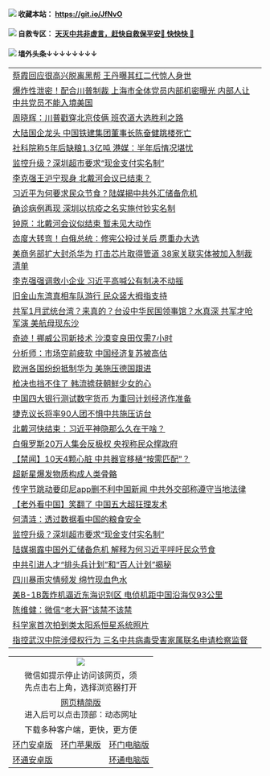  #### <img src="https://img.icons8.com/color/48/000000/check-all.png"/> 收藏本站： https://git.io/JfNvO 

 #### <img src="https://img.icons8.com/color/48/000000/check-all.png"/> 自救专区： [天灭中共非虚言，赶快自救保平安🍎 快快快 📩](https://github.com/pwgy/td/blob/master/README.md)

 #### <img src="https://img.icons8.com/color/48/000000/check-all.png"/> 墙外头条↓↓↓↓↓↓↓↓ 
<table>  

<tr><td colspan="2" align="left"><a href="https://dwkts8awlbkd7.cloudfront.net/?name=c1213122&key=jdhvxawhshihitwk&from=gy1">蔡霞回应很高兴脱离黑帮 王丹曝其红二代惊人身世</a></td></tr>
<tr><td colspan="2" align="left"><a href="https://dwkts8awlbkd7.cloudfront.net/?name=c1213115&key=jdhvxawhshihitwk&from=gy1">爆炸性泄密！配合川普制裁 上海市全体党员内部机密曝光 内部人让中共党员不能入境美国</a></td></tr>
<tr><td colspan="2" align="left"><a href="https://dwkts8awlbkd7.cloudfront.net/?name=c1213050&key=jdhvxawhshihitwk&from=gy1">周晓辉：川普戳穿北京伎俩 班农道大选胜利之路</a></td></tr>
<tr><td colspan="2" align="left"><a href="https://dwkts8awlbkd7.cloudfront.net/?name=c1213139&key=jdhvxawhshihitwk&from=gy1">大陆国企龙头 中国铁建集团董事长陈奋健跳楼死亡</a></td></tr>
<tr><td colspan="2" align="left"><a href="https://dwkts8awlbkd7.cloudfront.net/?name=c1213123&key=jdhvxawhshihitwk&from=gy1">社科院称5年后缺粮1.3亿吨 港媒：半年后情况堪忧</a></td></tr>
<tr><td colspan="2" align="left"><a href="https://dwkts8awlbkd7.cloudfront.net/?name=c1213140&key=jdhvxawhshihitwk&from=gy1">监控升级？深圳超市要求“现金支付实名制”</a></td></tr>
<tr><td colspan="2" align="left"><a href="https://dwkts8awlbkd7.cloudfront.net/?name=c1213061&key=jdhvxawhshihitwk&from=gy1">李克强王沪宁现身 北戴河会议已结束？</a></td></tr>
<tr><td colspan="2" align="left"><a href="https://dwkts8awlbkd7.cloudfront.net/?name=c1213105&key=jdhvxawhshihitwk&from=gy1">习近平为何要求民众节食？陆媒揭中共外汇储备危机</a></td></tr>
<tr><td colspan="2" align="left"><a href="https://dwkts8awlbkd7.cloudfront.net/?name=c1213103&key=jdhvxawhshihitwk&from=gy1">确诊病例再现 深圳以抗疫之名实施付钞实名制</a></td></tr>
<tr><td colspan="2" align="left"><a href="https://dwkts8awlbkd7.cloudfront.net/?name=c1213049&key=jdhvxawhshihitwk&from=gy1">钟原：北戴河会议似结束 暂未见大动作</a></td></tr>
<tr><td colspan="2" align="left"><a href="https://dwkts8awlbkd7.cloudfront.net/?name=c1213138&key=jdhvxawhshihitwk&from=gy1">态度大转弯！白俄总统：修宪公投过关后 愿重办大选</a></td></tr>
<tr><td colspan="2" align="left"><a href="https://dwkts8awlbkd7.cloudfront.net/?name=c1213056&key=jdhvxawhshihitwk&from=gy1">美商务部扩大封杀华为 打击芯片取得管道 38家关联实体被加入制裁清单</a></td></tr>
<tr><td colspan="2" align="left"><a href="https://dwkts8awlbkd7.cloudfront.net/?name=c1213081&key=jdhvxawhshihitwk&from=gy1">李克强强调救小企业 习近平高喊公有制决不动摇</a></td></tr>
<tr><td colspan="2" align="left"><a href="https://dwkts8awlbkd7.cloudfront.net/?name=c1213137&key=jdhvxawhshihitwk&from=gy1">旧金山东湾真相车队游行 民众竖大拇指支持</a></td></tr>
<tr><td colspan="2" align="left"><a href="https://dwkts8awlbkd7.cloudfront.net/?name=c1213055&key=jdhvxawhshihitwk&from=gy1">共军1月武统台湾？来真的？台设中华民国领事馆？水真深 共军才呛军演 美航母现东沙</a></td></tr>
<tr><td colspan="2" align="left"><a href="https://dwkts8awlbkd7.cloudfront.net/?name=c1213094&key=jdhvxawhshihitwk&from=gy1">奇迹！挪威公司新技术 沙漠变良田仅需7小时</a></td></tr>
<tr><td colspan="2" align="left"><a href="https://dwkts8awlbkd7.cloudfront.net/?name=c1213118&key=jdhvxawhshihitwk&from=gy1">分析师：市场空前疲软 中国经济复苏被高估</a></td></tr>
<tr><td colspan="2" align="left"><a href="https://dwkts8awlbkd7.cloudfront.net/?name=c1213048&key=jdhvxawhshihitwk&from=gy1">欧洲各国纷纷抵制华为 美施压德国跟进</a></td></tr>
<tr><td colspan="2" align="left"><a href="https://dwkts8awlbkd7.cloudfront.net/?name=c1213093&key=jdhvxawhshihitwk&from=gy1">枪决也挡不住了 韩流掳获朝鲜少女的心</a></td></tr>
<tr><td colspan="2" align="left"><a href="https://dwkts8awlbkd7.cloudfront.net/?name=c1213064&key=jdhvxawhshihitwk&from=gy1">中国四大银行测试数字货币 为重回计划经济作准备</a></td></tr>
<tr><td colspan="2" align="left"><a href="https://dwkts8awlbkd7.cloudfront.net/?name=c1213114&key=jdhvxawhshihitwk&from=gy1">捷克议长将率90人团不惧中共施压访台</a></td></tr>
<tr><td colspan="2" align="left"><a href="https://dwkts8awlbkd7.cloudfront.net/?name=c1213091&key=jdhvxawhshihitwk&from=gy1">北戴河快结束：习近平神隐那么久在干啥？</a></td></tr>
<tr><td colspan="2" align="left"><a href="https://dwkts8awlbkd7.cloudfront.net/?name=c1213068&key=jdhvxawhshihitwk&from=gy1">白俄罗斯20万人集会反极权 央视称民众撑政府</a></td></tr>
<tr><td colspan="2" align="left"><a href="https://dwkts8awlbkd7.cloudfront.net/?name=c1213124&key=jdhvxawhshihitwk&from=gy1">【禁闻】10天4颗心脏 中共器官移植“按需匹配”？</a></td></tr>
<tr><td colspan="2" align="left"><a href="https://dwkts8awlbkd7.cloudfront.net/?name=c1213098&key=jdhvxawhshihitwk&from=gy1">超新星爆发物质构成人类骨骼</a></td></tr>
<tr><td colspan="2" align="left"><a href="https://dwkts8awlbkd7.cloudfront.net/?name=c1213116&key=jdhvxawhshihitwk&from=gy1">传字节跳动要印尼app删不利中国新闻 中共外交部称遵守当地法律</a></td></tr>
<tr><td colspan="2" align="left"><a href="https://dwkts8awlbkd7.cloudfront.net/?name=c1213047&key=jdhvxawhshihitwk&from=gy1">【老外看中国】笑翻了 中国五大超狂理发术</a></td></tr>
<tr><td colspan="2" align="left"><a href="https://dwkts8awlbkd7.cloudfront.net/?name=c1213051&key=jdhvxawhshihitwk&from=gy1">何清涟：透过数据看中国的粮食安全</a></td></tr>
<tr><td colspan="2" align="left"><a href="https://dwkts8awlbkd7.cloudfront.net/?name=c1213059&key=jdhvxawhshihitwk&from=gy1">监控升级？深圳超市要求“现金支付实名制”</a></td></tr>
<tr><td colspan="2" align="left"><a href="https://dwkts8awlbkd7.cloudfront.net/?name=c1213077&key=jdhvxawhshihitwk&from=gy1">陆媒揭露中国外汇储备危机 解释为何习近平呼吁民众节食</a></td></tr>
<tr><td colspan="2" align="left"><a href="https://dwkts8awlbkd7.cloudfront.net/?name=c1213066&key=jdhvxawhshihitwk&from=gy1">中共引进人才“排头兵计划”和“百人计划”揭秘</a></td></tr>
<tr><td colspan="2" align="left"><a href="https://dwkts8awlbkd7.cloudfront.net/?name=c1213092&key=jdhvxawhshihitwk&from=gy1">四川暴雨灾情频发 绵竹现血色水</a></td></tr>
<tr><td colspan="2" align="left"><a href="https://dwkts8awlbkd7.cloudfront.net/?name=c1213113&key=jdhvxawhshihitwk&from=gy1">美B-1B轰炸机逼近东海识别区 电侦机距中国沿海仅93公里</a></td></tr>
<tr><td colspan="2" align="left"><a href="https://dwkts8awlbkd7.cloudfront.net/?name=c1213069&key=jdhvxawhshihitwk&from=gy1">陈维健：微信“老大哥”该禁不该禁</a></td></tr>
<tr><td colspan="2" align="left"><a href="https://dwkts8awlbkd7.cloudfront.net/?name=c1213097&key=jdhvxawhshihitwk&from=gy1">科学家首次拍到类太阳系恒星系统照片</a></td></tr>
<tr><td colspan="2" align="left"><a href="https://dwkts8awlbkd7.cloudfront.net/?name=c1213117&key=jdhvxawhshihitwk&from=gy1">指控武汉中院涉侵权行为 三名中共病毒受害家属联名申请检察监督</a></td></tr>

  </table>
  
  <table>
  <tr>
    <td colspan="3" align="center"><img src="https://cdn.jsdelivr.net/gh/opipe/up/oGate65.jpg"/></td>
  </tr>
  <tr>
    <td colspan="3" align="center">微信如提示停止访问该网页，须<br/>先点击右上角，选择浏览器打开</td>
  <tr>
  <tr>
    <td colspan="3" align="center"><a href="https://gitcdn.xyz/cdn/otiny/up/master/show005.htm">网页精简版</a><br/>进入后可以点击顶部：动态网址</td>
  </tr>
  <tr>
    <td colspan="3" align="center">下载多种客户端，更快，更方便</td>
  <tr>
  <tr>
    <td align="center"><a href="https://cdn.jsdelivr.net/gh/opipe/up/oGatea.apk">环门安卓版</a></td>
    <td align="center"><a href="https://x.co/odisk">环门苹果版</a></td>
    <td align="center"><a href="https://cdn.jsdelivr.net/gh/opipe/up/oGate.zip">环门电脑版</a></td>
  </tr>
  <tr>
    <td align="center"><a href="https://cdn.jsdelivr.net/gh/opipe/up/oPipe.apk">环通安卓版</a></td>
    <td align="center"></td>
    <td align="center"><a href="https://raw.githubusercontent.com/opipe/up/master/oPipe.zip">环通电脑版</a></td>
  </tr>
  
</table>

